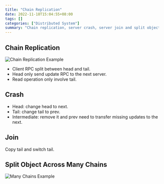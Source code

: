 ```yaml
---
title: "Chain Replication"
date: 2022-11-18T15:04:55+08:00
tags: []
categories: ["Distributed System"]
summary: "Chain replication, server crash, server join and split object across many chains."
---
```


## Chain Replication

![Chain Replication Example](https://oos.axlis.cn/blog/ds/3.png)

* Client RPC split between head and tail.
* Head only send update RPC to the next server.
* Read operation only involve tail.

## Crash

* Head: change head to next.
* Tail: change tail to prev.
* Intermediate: remove it and prev need to transfer missing updates to the next.

## Join

Copy tail and switch tail.

## Split Object Across Many Chains

![Many Chains Example](https://oos.axlis.cn/blog/ds/4.png)
